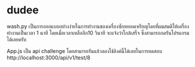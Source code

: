 # dudee

wash.py เป็นการออกแบบอย่างง่ายในการทำงานของเครื่องซักหยอดเหรียญโดยที่ผมสมติให้เครื่องทำงานเป็นเวลา 1 นาที โดยเมื่อเวลาเหลืออีก10 วินาที จะแจ้งว่าใกล้เสร็จ ซึ่งสามารถกดรันโปรแกรมได้เลยครับ

App.js เป็น api challenge โดยสามารถรันแล้วลองใช้ลิงค์นี้ได้เลยในการทดสอบ http://localhost:3000/api/v1/test/8 
